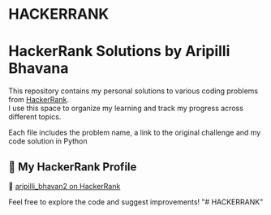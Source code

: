 # HACKERRANK
# HackerRank Solutions by Aripilli Bhavana

This repository contains my personal solutions to various coding problems from [HackerRank](https://www.hackerrank.com/profile/aripilli_bhavan2).  
I use this space to organize my learning and track my progress across different topics.


Each file includes the problem name, a link to the original challenge and my code solution in Python 
## 🚀 My HackerRank Profile

🔗 [aripilli_bhavan2 on HackerRank](https://www.hackerrank.com/profile/aripilli_bhavan2)

Feel free to explore the code and suggest improvements!
"# HACKERRANK" 
